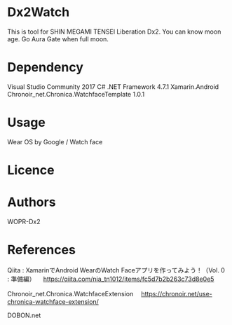 # Dx2Watch
This is tool for SHIN MEGAMI TENSEI Liberation Dx2.
You can know moon age. Go Aura Gate when full moon.

# Dependency
Visual Studio Community 2017
C# .NET Framework 4.7.1
Xamarin.Android
Chronoir_net.Chronica.WatchfaceTemplate 1.0.1

# Usage
Wear OS by Google / Watch face

# Licence

# Authors
WOPR-Dx2

# References
Qiita : XamarinでAndroid WearのWatch Faceアプリを作ってみよう！（Vol. 0 : 準備編）
　https://qiita.com/nia_tn1012/items/fc5d7b2b263c73d8e0e5

Chronoir_net.Chronica.WatchfaceExtension
　https://chronoir.net/use-chronica-watchface-extension/

DOBON.net
